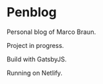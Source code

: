 # Penblog

Personal blog of Marco Braun.

Project in progress.

Build with GatsbyJS.

Running on Netlify.